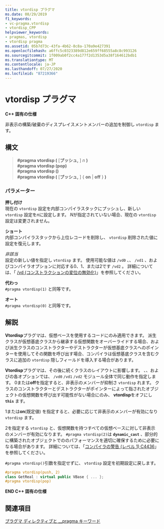 ```yaml
---
title: vtordisp プラグマ
ms.date: 08/29/2019
f1_keywords:
- vc-pragma.vtordisp
- vtordisp_CPP
helpviewer_keywords:
- pragmas, vtordisp
- vtordisp pragma
ms.assetid: 05b7d73c-43fa-4b62-8c8a-170a9e427391
ms.openlocfilehash: a6ffc5c0323389d812e659ff68555a8c8c993126
ms.sourcegitcommit: 1f009ab0f2cc4a177f2d1353d5a38f164612bdb1
ms.translationtype: MT
ms.contentlocale: ja-JP
ms.lasthandoff: 07/27/2020
ms.locfileid: "87219366"
---
```

# <a name="vtordisp-pragma"></a>vtordisp プラグマ

**C++ 固有の仕様**

非表示の構築/破棄のディスプレイスメントメンバーの追加を制御し `vtordisp` ます。

## <a name="syntax"></a>構文

> **#pragma vtordisp (** [**プッシュ,** ] *n* **)**\
> **#pragma vtordisp (pop)**\
> **#pragma vtordisp ()**\
> **#pragma vtordisp (** [**プッシュ,** ] { **on**  |  **off** } **)**

### <a name="parameters"></a>パラメーター

**押し付け**\
現在の `vtordisp` 設定を内部コンパイラスタックにプッシュし、新しい `vtordisp` 設定を*n*に設定します。  *N*が指定されていない場合、現在の `vtordisp` 設定は変更されません。

**ショート**\
内部コンパイラスタックから上位レコードを削除し、 `vtordisp` 削除された値に設定を復元します。

*非該当*\
設定の新しい値を指定し `vtordisp` ます。 使用可能な値は `/vd0` 、、 `/vd1` 、およびコンパイラオプションに対応する0、1、または2です `/vd2` 。 詳細については、「 [/vd (コンストラクションの変位の無効化)](../build/reference/vd-disable-construction-displacements.md)」を参照してください。

**代わっ**\
`#pragma vtordisp(1)` と同等です。

**オート**\
`#pragma vtordisp(0)` と同等です。

## <a name="remarks"></a>解説

**Vtordisp**プラグマは、仮想ベースを使用するコードにのみ適用できます。 派生クラスが仮想基底クラスから継承する仮想関数をオーバーライドする場合、および派生クラスのコンストラクターやデストラクターが仮想基底クラスへのポインターを使用してその関数を呼び出す場合、コンパイラは仮想基底クラスを含むクラスに追加の `vtordisp` 隠しフィールドを導入する場合があります。

**Vtordisp**プラグマは、その後に続くクラスのレイアウトに影響します。 、、およびの各オプションでは、 `/vd0` `/vd1` `/vd2` モジュール全体で同じ動作を指定します。 0または**off**を指定すると、非表示のメンバーが抑制さ `vtordisp` れます。 クラスのコンストラクターとデストラクターがポインターによって指されたオブジェクトの仮想関数を呼び出す可能性がない場合にのみ、 **vtordisp**をオフにし **`this`** ます。

1または**on**(既定値) を指定すると、必要に応じて非表示のメンバーが有効になり `vtordisp` ます。

2を指定する `vtordisp` と、仮想関数を持つすべての仮想ベースに対して非表示のメンバーが有効になります。  `#pragma vtordisp(2)`は **`dynamic_cast`** 、部分的に構築されたオブジェクトでののパフォーマンスを適切に確保するために必要になる場合があります。 詳細については、「[コンパイラの警告 (レベル 1) C4436](../error-messages/compiler-warnings/compiler-warning-level-1-c4436.md)」を参照してください。

`#pragma vtordisp()`引数を指定せずに、 `vtordisp` 設定を初期設定に戻します。

```cpp
#pragma vtordisp(push, 2)
class GetReal : virtual public VBase { ... };
#pragma vtordisp(pop)
```

**END C++ 固有の仕様**

## <a name="see-also"></a>関連項目

[プラグマ ディレクティブと __pragma キーワード](../preprocessor/pragma-directives-and-the-pragma-keyword.md)
